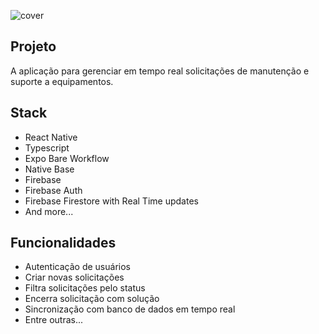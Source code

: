 ![cover](.github/cover.gif?style=flat)

## Projeto

A aplicação para gerenciar em tempo real solicitações de manutenção e suporte a equipamentos.

## Stack

- React Native
- Typescript
- Expo Bare Workflow
- Native Base
- Firebase
- Firebase Auth
- Firebase Firestore with Real Time updates
- And more...

## Funcionalidades

- Autenticação de usuários
- Criar novas solicitações
- Filtra solicitações pelo status
- Encerra solicitação com solução
- Sincronização com banco de dados em tempo real
- Entre outras...
